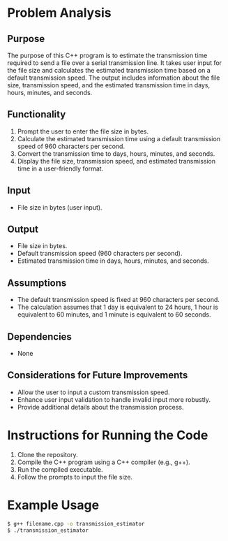 # Problem Analysis

## Purpose
The purpose of this C++ program is to estimate the transmission time required to send a file over a serial transmission line. It takes user input for the file size and calculates the estimated transmission time based on a default transmission speed. The output includes information about the file size, transmission speed, and the estimated transmission time in days, hours, minutes, and seconds.

## Functionality
1. Prompt the user to enter the file size in bytes.
2. Calculate the estimated transmission time using a default transmission speed of 960 characters per second.
3. Convert the transmission time to days, hours, minutes, and seconds.
4. Display the file size, transmission speed, and estimated transmission time in a user-friendly format.

## Input
- File size in bytes (user input).

## Output
- File size in bytes.
- Default transmission speed (960 characters per second).
- Estimated transmission time in days, hours, minutes, and seconds.

## Assumptions
- The default transmission speed is fixed at 960 characters per second.
- The calculation assumes that 1 day is equivalent to 24 hours, 1 hour is equivalent to 60 minutes, and 1 minute is equivalent to 60 seconds.

## Dependencies
- None

## Considerations for Future Improvements
- Allow the user to input a custom transmission speed.
- Enhance user input validation to handle invalid input more robustly.
- Provide additional details about the transmission process.

# Instructions for Running the Code
1. Clone the repository.
2. Compile the C++ program using a C++ compiler (e.g., g++).
3. Run the compiled executable.
4. Follow the prompts to input the file size.

# Example Usage
```bash
$ g++ filename.cpp -o transmission_estimator
$ ./transmission_estimator

